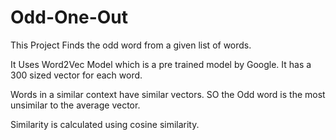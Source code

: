# Odd-One-Out

This Project Finds the odd word from a given list of words.

It Uses Word2Vec Model which is a pre trained model by Google. It has a 300 sized vector for each word.

Words in a similar context have similar vectors. SO the Odd word is the most unsimilar to the average vector.

Similarity is calculated using cosine similarity.

